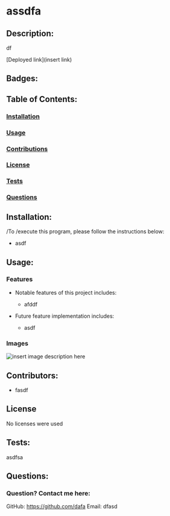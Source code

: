 # assdfa

## Description:
df

[Deployed link](insert link)

## Badges:

## Table of Contents:
### [Installation](#installation)
### [Usage](#usage)
### [Contributions](#contributions)
### [License](#license)
### [Tests](#tests)
### [Questions](#questions)

## Installation:
/To /execute this program, please follow the instructions below:
  - asdf

## Usage:

### Features
- Notable features of this project includes:
  - afddf

- Future feature implementation includes:
  - asdf

### Images
![insert image description here](.assets/images/adffd.png)

## Contributors:
- fasdf

## License
No licenses were used

## Tests:
asdfsa

## Questions:
### Question? Contact me here:
GitHub: https://github.com/dafa
Email: dfasd

